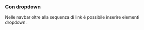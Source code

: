 ### Con dropdown

Nelle navbar oltre alla sequenza di link è possibile inserire elementi dropdown.

<!-- STORY -->
